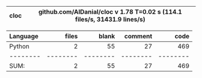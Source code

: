 cloc|github.com/AlDanial/cloc v 1.78  T=0.02 s (114.1 files/s, 31431.9 lines/s)
--- | ---

Language|files|blank|comment|code
:-------|-------:|-------:|-------:|-------:
Python|2|55|27|469
--------|--------|--------|--------|--------
SUM:|2|55|27|469
